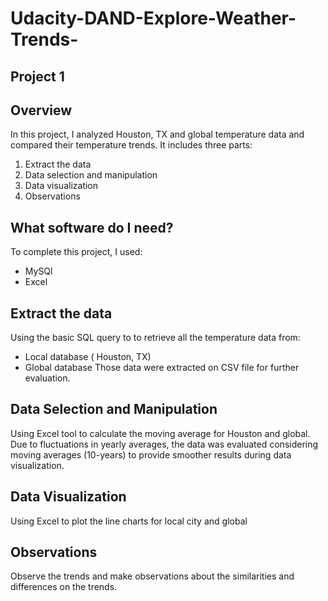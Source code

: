 # Udacity-DAND-Explore-Weather-Trends-
## Project 1
## Overview
In this project, I analyzed Houston, TX and global temperature data and compared their temperature trends. It includes three parts:
1. Extract the data
2. Data selection and manipulation 
3. Data visualization
4. Observations

## What software do I need?
To complete this project, I used:
- MySQl
- Excel 

## Extract the data
Using the basic SQL query to to retrieve all the temperature data from:
- Local database ( Houston, TX)
- Global database 
Those data were extracted on CSV file for further evaluation.

## Data Selection and Manipulation
Using Excel tool to calculate the moving average for Houston and global. Due to fluctuations in yearly averages, the data was evaluated considering moving averages (10-years) to provide smoother results during data visualization.

## Data Visualization
Using Excel to plot the line charts for local city and global

## Observations
Observe the trends and make observations about the similarities and differences on the trends.

